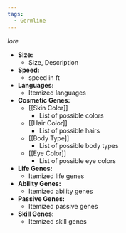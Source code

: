 ```yaml
---
tags:
  - Germline
---
```

*lore*
- **Size:**
	- Size, Description
- **Speed:**
	- speed in ft
- **Languages:**
	- Itemized languages
- **Cosmetic Genes:**
	- [[Skin Color]]
		- List of possible colors
	- [[Hair Color]]
		- List of possible hairs
	- [[Body Type]]
		- List of possible body types
	- [[Eye Color]]
		- List of possible eye colors
- **Life Genes:**
	- Itemized life genes
- **Ability Genes:**
	- Itemized ability genes
- **Passive Genes:**
	- Itemized passive genes
- **Skill Genes:**
	- Itemized skill genes
